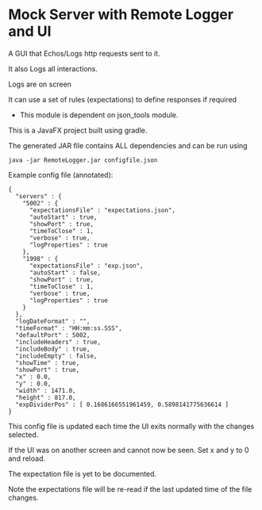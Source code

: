 # Mock Server with Remote Logger and UI

A GUI that Echos/Logs http requests sent to it.

It also Logs all interactions.

Logs are on screen

It can use a set of rules (expectations) to define responses if required

* This module is dependent on json_tools module.

This is a JavaFX project built using gradle.

The generated JAR file contains ALL dependencies and can be run using 
```
java -jar RemoteLogger.jar configfile.json
```

Example config file (annotated):
```
{
  "servers" : {
    "5002" : {
      "expectationsFile" : "expectations.json",
      "autoStart" : true,
      "showPort" : true,
      "timeToClose" : 1,
      "verbose" : true,
      "logProperties" : true
    },
    "1998" : {
      "expectationsFile" : "exp.json",
      "autoStart" : false,
      "showPort" : true,
      "timeToClose" : 1,
      "verbose" : true,
      "logProperties" : true
    }
  },
  "logDateFormat" : "",
  "timeFormat" : "HH:mm:ss.SSS",
  "defaultPort" : 5002,
  "includeHeaders" : true,
  "includeBody" : true,
  "includeEmpty" : false,
  "showTime" : true,
  "showPort" : true,
  "x" : 0.0,
  "y" : 0.0,
  "width" : 1471.0,
  "height" : 817.0,
  "expDividerPos" : [ 0.1686166551961459, 0.5898141775636614 ]
}
```
This config file is updated each time the UI exits normally with the changes selected.

If the UI was on another screen and cannot now be seen. Set x and y to 0 and reload.

The expectation file is yet to be documented.

Note the expectations file will be re-read if the last updated time of the file changes.
